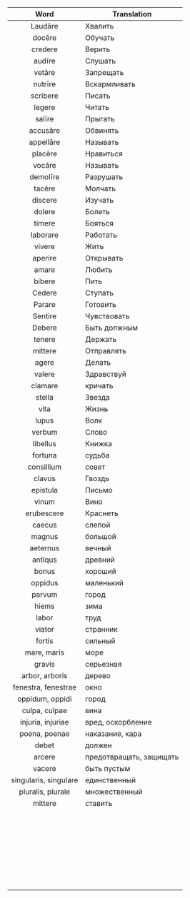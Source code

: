 |Word	        |Translation   	|
|:-:	        |---	        |
|Laudāre    	| Хвалить      	| 
|docēre     	|  Обучать 	    | 
| credere   	|  Верить   	| 
| audīre  	    |  Слушать 	    | 
| vetāre    	|  Запрещать 	|
|  nutrīre  	|  Вскармливать |
| scribere  	|  Писать 	    |
|  legere       |  Читать   	|
|  salīre	    |   Прыгать	    |
|  accusāre 	|  Обвинять 	|
|  appellāre 	|  Называть 	|
|  placēre  	|  Нравиться 	|
|  vocāre   	|  Называть 	|
|  demolīre 	|  Разрушать 	|
|  tacēre   	| Молчать  	    |
|  discere  	| Изучать  	    |
|  dolere   	|   Болеть	    |
|  timere   	|  Бояться 	    |
|  laborare 	|  Работать 	|
|  vivere   	|  Жить 	    |
|  aperire 	    |  Открывать 	|
|  amare 	    |  Любить 	    |
|  bibere   	| Пить  	    |
|  Cedere   	|  Ступать 	    |
|  Parare   	| Готовить  	|
|  Sentire  	|   Чувствовать	|
|  Debere   	|  Быть должным |
|  tenere    	|   Держать	    |
|  mittere  	|  Отправлять 	|
|  agere    	| Делать  	    |
|  valere   	|   Здравствуй	|
|  clamare  	|   кричать	    |
|  stella   	|   Звезда	    |
|  vita 	    |   Жизнь	    |
|  lupus	    |   Волк	    |
|  verbum	    |   Слово	    |
|  libellus   	|   Книжка  	|
|  fortuna   	|   судьба  	|
|  consillium	|   совет   	|
|  clavus    	|   Гвоздь  	|
|  epistula  	|   Письмо  	|
|  vinum    	|   Вино	    |
|  erubescere   |   Краснеть    |
|  caecus   	|   слепой  	|
|  magnus    	|   большой 	|
|  aeternus   	|   вечный  	|
|  antīqus  	|   древний	    |
|  bonus    	|   хороший 	|
|  oppidus  	|   маленький	|
|  parvum    	|   город 	    |
|  hiems 	    |   зима    	|
|  labor     	            |   труд    	|
|  viator   	            |   странник	|
|  fortis   	            |   сильный 	|
|  mare, maris              |   море	            |
|  gravis               	|   серьезная 	        |
|  arbor, arboris           |   дерево   	        |
|  fenestra, fenestrae      |   окно    	        |
|  oppidum, oppidi        	|   город	            |
|  culpa, culpae           	|   вина	            |
|  injuria, injuriae     	|   вред, оскорбление	|
|  poena, poenae        	|   наказание, кара	    |
|  debet                	|   должен          	|
|  arcere                	|   предотвращать, защищать	|
|  vacere                  	|   быть пустым     	|
|  singularis, singulare 	|   единственный	|
|  pluralis, plurale     	|   множественный	|
|  mittere     	|  ставить 	|
|   	|   	|
|   	|   	|
|   	|   	|
|   	|   	|
|   	|   	|
|   	|   	|
|   	|   	|
|   	|   	|
|   	|   	|
|   	|   	|
|   	|   	|
|   	|   	|
|   	|   	|
|   	|   	|
|   	|   	|
|   	|   	|
|   	|   	|
|   	|   	|
|   	|   	|
|   	|   	|
|   	|   	|
|   	|   	|
|   	|   	|
|   	|   	|
|   	|   	|
|   	|   	|
|   	|   	|
|   	|   	|
|   	|   	|
|   	|   	|
